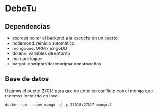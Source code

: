# DebeTu

## Dependencias

- express poner el backend a la escucha en un puerto
- nodemond: reinicio automático
- mongoose: ORM mongoDB 
- dotenv: variables de entorno
- morgan: logger
- bcrypt: encriptar/desencriptar constraseñas


## Base de datos

Usamos el puerto 27018 para que no entre en conflicto con el mongo que tenemos instalado en local
```
docker run --name mongo -d -p 27018:27017 mongo:4
```
